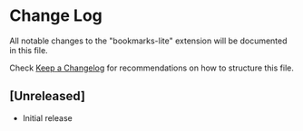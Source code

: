 # Change Log

All notable changes to the "bookmarks-lite" extension will be documented in this file.

Check [Keep a Changelog](http://keepachangelog.com/) for recommendations on how to structure this file.

## [Unreleased]

- Initial release